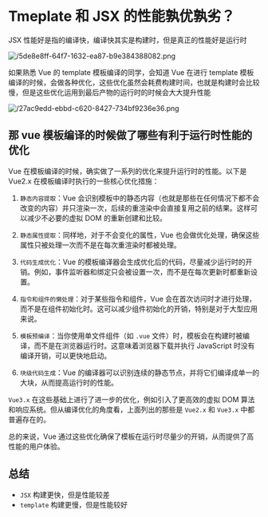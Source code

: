 # Tmeplate 和 JSX 的性能孰优孰劣？

<article-info/>

JSX 性能好是指的编译快，编译快其实是构建时，但是真正的性能好是运行时

![/5de8e8ff-64f7-1632-ea87-b9e384388082.png](/5de8e8ff-64f7-1632-ea87-b9e384388082.png)

如果熟悉 Vue 的 template 模板编译的同学，会知道 Vue 在进行 template 模板编译的时候，会做各种优化，这些优化虽然会耗费构建时间，也就是构建时会比较慢，但是这些优化运用到最后产物的运行时的时候会大大提升性能

![/27ac9edd-ebbd-c620-8427-734bf9236e36.png](/27ac9edd-ebbd-c620-8427-734bf9236e36.png)

## 那 vue 模板编译的时候做了哪些有利于运行时性能的优化

Vue 在模板编译的时候，确实做了一系列的优化来提升运行时的性能。以下是 Vue2.x 在模板编译时执行的一些核心优化措施：

1. `静态内容提取`：Vue 会识别模板中的静态内容（也就是那些在任何情况下都不会改变的内容）并只渲染一次，后续的重渲染中会直接复用之前的结果。这样可以减少不必要的虚拟 DOM 的重新创建和比较。
2. `静态属性提取`：同样地，对于不会变化的属性，Vue 也会做优化处理，确保这些属性只被处理一次而不是在每次重渲染时都被处理。

3. `代码生成优化`：Vue 的模板编译器会生成优化后的代码，尽量减少运行时的开销。例如，事件监听器和绑定只会被设置一次，而不是在每次更新时都重新设置。

4. `指令和组件的懒处理`：对于某些指令和组件，Vue 会在首次访问时才进行处理，而不是在组件初始化时。这可以减少组件初始化的开销，特别是对于大型应用来说。

5. `模板预编译`：当你使用单文件组件（如 `.vue` 文件）时，模板会在构建时被编译，而不是在浏览器运行时。这意味着浏览器下载并执行 JavaScript 时没有编译开销，可以更快地启动。

6. `块级代码生成`：Vue 的编译器可以识别连续的静态节点，并将它们编译成单一的大块，从而提高运行时的性能。

`Vue3.x` 在这些基础上进行了进一步的优化，例如引入了更高效的虚拟 DOM 算法和响应系统。但从编译优化的角度看，上面列出的那些是 `Vue2.x` 和 `Vue3.x` 中都普遍存在的。

总的来说，Vue 通过这些优化确保了模板在运行时尽量少的开销，从而提供了高性能的用户体验。

## 总结

- `JSX` 构建更快，但是性能较差
- `template` 构建更慢，但是性能较好
